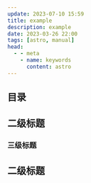 ```yaml
---
update: 2023-07-10 15:59
title: example
description: example
date: 2023-03-26 22:00
tags: [astro, manual]
head:
  - - meta
    - name: keywords
      content: astro
---
```


## 目录

## 二级标题

### 三级标题

## 二级标题
